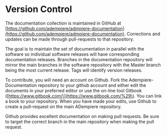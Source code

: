 # Version Control

The documentation collection is maintained in GitHub at [https://github.com/adempiere/admpiere-documentation](https://github.com/adempiere/admpiere-documentation). Corrections and updates can be made through pull-requests to that repository.

The goal is to maintain the set of documentation in parallel with the software so individual software releases will have corresponding documentation releases. Branches in the documentation repository will mirror the main branches in the software repository with the Master branch being the most current release. Tags will identify version releases.

To contribute, you will need an account on Github. Fork the Adempiere-Documentation repository to your github account and either edit the documents in your preferred editor or use the on-line tool Gitbook \([https://www.gitbook.com/\](https://www.gitbook.com/%29\). You can link a book to your repository. When you have made your edits, use Github to create a pull-request on the main ADempiere repository.

Github provides excellent documentation on making pull requests. Be sure to target the correct branch in the main repository when making the pull request.

